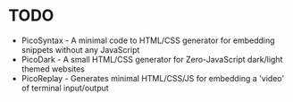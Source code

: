 # TODO

* PicoSyntax - A minimal code to HTML/CSS generator for embedding snippets without any JavaScript
* PicoDark   - A small HTML/CSS generator for Zero-JavaScript dark/light themed websites
* PicoReplay - Generates minimal HTML/CSS/JS for embedding a 'video' of terminal input/output
